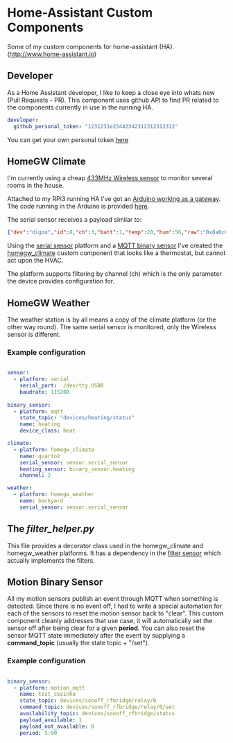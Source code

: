 # Home-Assistant Custom Components
Some of my custom components for home-assistant (HA). (http://www.home-assistant.io)

## Developer

As a Home Assistant developer, I like to keep a close eye into whats new (Pull Requests - PR). This component uses github API to find PR related to the components currently in use in the running HA.

```yaml
developer:
  github_personal_token: "1231231e23442342312312312312"
```
You can get your own personal token [here](https://github.com/settings/tokens)

## HomeGW Climate

I'm currently using a cheap [433MHz Wireless sensor](https://www.banggood.com/Digoo-DG-R8H-433MHz-Wireless-Digital-Hygrometer-Thermometer-Weather-Station-Sensor-for-TH11300-8380-p-1178108.html?utm_source=google&utm_medium=cpc_elc&utm_campaign=ds-indu-sw1&utm_content=mandy&gclid=CjwKCAiA_c7UBRAjEiwApCZi8UAms95tLkgCzClVfbSxz7hbadrRKku94AhHCsKtQGwaZzlVXK2e2BoCs8YQAvD_BwE&cur_warehouse=CN) to monitor several rooms in the house.

Attached to my RPi3 running HA I've got an [Arduino working as a gateway](http://diogogomes.com/2012/07/05/arduino-rf-ir-remote-control/index.html). The code running in the Arduino is provided [here](https://github.com/dgomes/homegw). 

The serial sensor receives a payload similar to:
```json
{"dev":"digoo","id":8,"ch":3,"batt":1,"temp":20,"hum":56,"raw":"0x8a0c8f38"}
```

Using the [serial sensor](https://home-assistant.io/components/sensor.serial/) platform and a [MQTT binary sensor](https://home-assistant.io/components/binary_sensor.mqtt/) I've created the [homegw_climate](https://github.com/dgomes/home-assistant-custom-components/blob/master/climate/homegw_climate.py) custom component that looks like a thermostat, but cannot act upon the HVAC.

The platform supports filtering by channel (ch) which is the only parameter the device provides configuration for.

## HomeGW Weather

The weather station is by all means a copy of the climate platform (or the other way round). The same serial sensor is monitored, only the Wireless sensor is different.

### Example configuration

```yaml

sensor:
  - platform: serial
    serial_port:  /dev/tty.USB0
    baudrate: 115200
    
binary_sensor:
  - platform: mqtt
    state_topic: "devices/heating/status"
    name: heating
    device_class: heat

climate:
  - platform: homegw_climate
    name: quarto2
    serial_sensor: sensor.serial_sensor
    heating_sensor: binary_sensor.heating
    channel: 2

weather:
  - platform: homegw_weather
    name: backyard
    serial_sensor: sensor.serial_sensor
``` 

## The *filter_helper.py*

This file provides a decorator class used in the homegw_climate and homegw_weather platforms. It has a dependency in the [filter sensor](https://www.home-assistant.io/components/sensor.filter/) which actually implements the filters.

## Motion Binary Sensor

All my motion sensors publish an event through MQTT when something is detected. Since there is no event off, I had to write a special automation for each of the sensors to reset the motion sensor back to "clear". This custom component cleanly addresses that use case, it will automatically set the sensor off after being clear for a given **period**. You can also reset the sensor MQTT state immediately after the event by supplying a **command_topic** (usually the state topic + "/set").

### Example configuration

```yaml

binary_sensor:
  - platform: motion_mqtt
    name: test_cozinha
    state_topic: devices/sonoff_rfbridge/relay/0
    command_topic: devices/sonoff_rfbridge/relay/0/set
    availability_topic: devices/sonoff_rfbridge/status
    payload_available: 1
    payload_not_available: 0
    period: 5:00

```
